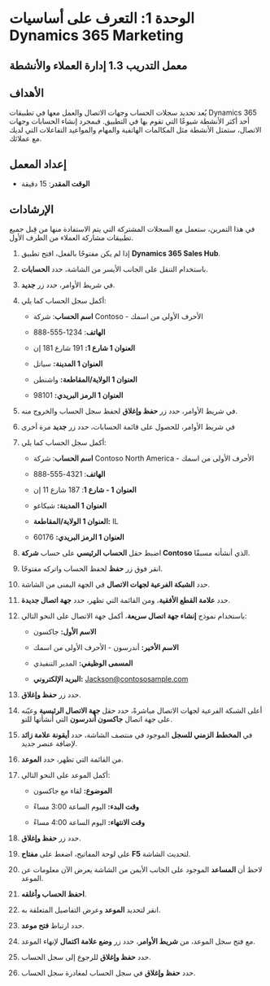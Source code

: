 ﻿---
lab:
    title: 'المعمل 1.3: إدارة العملاء والأنشطة'
    module: 'الوحدة 1: التعرف على أساسيات Dynamics 365 Marketing'
---

الوحدة 1: التعرف على أساسيات Dynamics 365 Marketing
========================

## معمل التدريب 1.3 إدارة العملاء والأنشطة

## الأهداف

يُعد تحديد سجلات الحساب وجهات الاتصال والعمل معها في تطبيقات Dynamics 365 أحد أكثر الأنشطة شيوعًا التي تقوم بها في التطبيق. فبمجرد إنشاء الحسابات وجهات الاتصال، ستمثل الأنشطة مثل المكالمات الهاتفية والمهام والمواعيد التفاعلات التي لديك مع عملائك.

## إعداد المعمل

  - **الوقت المقدر**: 15 دقيقة

## الإرشادات

في هذا التمرين، ستعمل مع السجلات المشتركة التي يتم الاستفادة منها من قِبل جميع تطبيقات مشاركة العملاء من الطرف الأول. 

1. إذا لم يكن مفتوحًا بالفعل، افتح تطبيق **Dynamics 365 Sales Hub**. 

2. باستخدام التنقل على الجانب الأيسر من الشاشة، حدد **الحسابات**. 

3. في شريط الأوامر، حدد زر **جديد**.

4. أكمل سجل الحساب كما يلي:

	- **اسم الحساب**: شركة Contoso - الأحرف الأولى من اسمك

	- **الهاتف**: 1234-555-888

	- **العنوان 1 شارع 1:** 191 شارع 181 إن

	- **العنوان 1 المدينة:** سياتل

	- **العنوان 1 الولاية/المقاطعة:** واشنطن

	- **العنوان 1 الرمز البريدي:** 98101

5. في شريط الأوامر، حدد زر **حفظ وإغلاق** لحفظ سجل الحساب والخروج منه.

6. في شريط الأوامر، للحصول على قائمة الحسابات، حدد زر **جديد** مرة أخرى

7. أكمل سجل الحساب كما يلي:

	- **اسم الحساب**: شركة Contoso North America - الأحرف الأولى من اسمك

	- **الهاتف**: 4321-555-888

	- **العنوان 1 - شارع 1**: 187 شارع 11 إن

	- **العنوان 1 المدينة:** شيكاغو

	- **العنوان 1 الولاية/المقاطعة:** IL

	- **العنوان 1 الرمز البريدي:** 60176

8. اضبط حقل **الحساب الرئيسي** على حساب **شركة Contoso** الذي أنشأته مسبقًا. 

9. انقر فوق زر **حفظ** لحفظ الحساب واتركه مفتوحًا. 

10. حدد **الشبكة الفرعية لجهات الاتصال** في الجهة اليمنى من الشاشة. 

11. حدد **علامة القطع الأفقية**، ومن القائمة التي تظهر، حدد **جهة اتصال جديدة**. 

12. باستخدام نموذج **إنشاء جهة اتصال سريعة**، أكمل جهة الاتصال على النحو التالي:

	- **الاسم الأول:** جاكسون

	- **الاسم الأخير:** أندرسون - الأحرف الأولى من اسمك

	- **المسمى الوظيفي:** المدير التنفيذي

	- **البريد الإلكتروني:** Jackson@contososample.com

13. حدد زر **حفظ وإغلاق**.

14. أعلى الشبكة الفرعية لجهات الاتصال مباشرةً، حدد حقل **‏‏جهة الاتصال الرئيسية** وعيّنه على جهة اتصال **جاكسون أندرسون** التي أنشأتها للتو. 

15. في **المخطط الزمني للسجل** الموجود في منتصف الشاشة، حدد **أيقونة علامة زائد** لإضافة عنصر جديد. 

16. من القائمة التي تظهر، حدد **الموعد**.

17. أكمل الموعد على النحو التالي:

	- **الموضوع:** لقاء مع جاكسون

	- **وقت البدء:** اليوم الساعة 3:00 مساءً

	- **وقت الانتهاء:** اليوم الساعة 4:00 مساءً

18. حدد زر **حفظ وإغلاق**. 

19. على لوحة المفاتيح، اضغط على **مفتاح F5** لتحديث الشاشة. 

20. لاحظ أن **المساعد** الموجود على الجانب الأيمن من الشاشة يعرض الآن معلومات عن الموعد. 

21. **احفظ الحساب وأغلقه**. 

22. انقر لتحديد **الموعد** وعرض التفاصيل المتعلقة به. 

23. حدد ارتباط **فتح موعد**.

24. مع فتح سجل الموعد، من **شريط الأوامر**، حدد زر **وضع علامة اكتمال** لإنهاء الموعد. 

25. حدد **حفظ وإغلاق** للرجوع إلى سجل الحساب. 

26. حدد **حفظ وإغلاق** في سجل الحساب لمغادرة سجل الحساب. 
